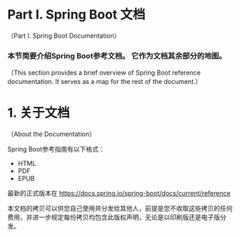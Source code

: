 # Part I. Spring Boot 文档
（Part I. Spring Boot Documentation）

### 本节简要介绍Spring Boot参考文档。 它作为文档其余部分的地图。
（This section provides a brief overview of Spring Boot reference documentation. It serves as a map for the rest of the document.）

# 1. 关于文档
（About the Documentation）

Spring Boot参考指南有以下格式：
- HTML
- PDF
- EPUB  

最新的正式版本在 https://docs.spring.io/spring-boot/docs/current/reference

本文档的拷贝可以供您自己使用并分发给其他人，前提是您不收取这些拷贝的任何费用，并进一步规定每份拷贝均包含此版权声明，无论是以印刷版还是电子版分发。


